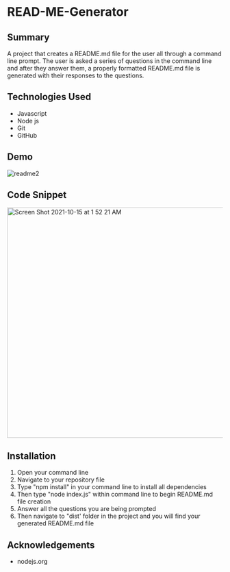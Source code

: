 # READ-ME-Generator

## Summary 

A project that creates a README.md file for the user all through a command line prompt. The user is asked a series of questions in the command line and after they answer them, a properly formatted README.md file is generated with their responses to the questions.

## Technologies Used

* Javascript
* Node js
* Git 
* GitHub

## Demo 

![readme2](https://user-images.githubusercontent.com/89226867/137440754-dc5af19d-ede3-42f9-a7a3-48b97561e80e.gif)



## Code Snippet 

<img width="538" alt="Screen Shot 2021-10-15 at 1 52 21 AM" src="https://user-images.githubusercontent.com/89226867/137440855-2ca5c08b-69cf-4a57-bca4-9fed675f4e5c.png">


## Installation

1) Open your command line
2) Navigate to your repository file
3) Type "npm install" in your command line to install all dependencies
4) Then type "node index.js" within command line to begin README.md file creation
5) Answer all the questions you are being prompted 
6) Then navigate to "dist' folder in the project and you will find your generated README.md file

## Acknowledgements 
 
 * nodejs.org 

